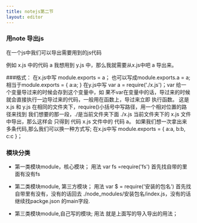 ```yaml
---
title: notejs第二节
layout: editor
---
```


### 用note 导出js
在一个js中我们可以导出需要用到的js代码

例如 x.js 中的代码  a  我想用到  y.js 中，那么我就需要从x.js中吧 a 导出来。

###格式：
     在x.js中写 module.exports = a；
     也可以写成module.exports.a = a;相当于module.exports = {
       a:a;
     }
     在y.js中写 var a = require('./x.js')；var 给一个变量导过来的时候会存到这个变量中，如
     果不var在变量中的话，导过来的时候就会直接执行一边导过来的代码，一般用在函数上，导过来立即
     执行函数。
     这是x.js 和 y.js 在相同的文件夹下，require()小括号中写路径，用一个相对位置的路径来找到
     我们想要的那一段，./是当前文件夹下面 ./x.js  当前文件夹下的 x.js 文件中导出，那么这样会
     只得到 代码 x.js 文件中的 代码  a。
     如果我们想一次拿出来多条代码,那么我们可以换一种方式写;
     在x.js中写
     module.exports = {
       a:a,
       b:b,
       c:c
    }；
### 模块分类
- 第一类模块module，核心模块；
  用法 var fs =require('fs')
  首先找自带的里面有没有fs

- 第二类模块module, 第三方模块；
  用法 var $ = require('安装的包名')
  首先找自带里有没有，没有的话回去 ./node_modules/安装包名/index.js，没有的话继续找packge.json 的main字段.

- 第三类模块module,自己写的模块;
  用法 就是上面写的导入导出的用法；

